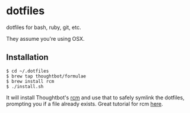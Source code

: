 # dotfiles

dotfiles for bash, ruby, git, etc.

They assume you're using OSX.

## Installation

    $ cd ~/.dotfiles
    $ brew tap thoughtbot/formulae
    $ brew install rcm
    $ ./install.sh

It will install Thoughtbot's [rcm](https://github.com/thoughtbot/rcm) and use that to safely symlink the dotfiles, prompting you
if a file already exists. Great tutorial for rcm [here](https://thoughtbot.com/upcase/videos/manage-and-share-your-dotfiles-with-rcm).

